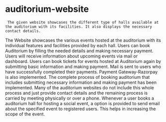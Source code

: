 # auditorium-website
     
     The given website showcases the different type of halls available at the auditorium with its facilities. It also displays the necessary contact details.
The Website showcases the various events hosted at the auditorium with its individual features and facilities provided by each hall. 
     Users can book Auditorium by filling the needed details and making necessary payment. Users will receive information about upcoming events via mail or dashboard. 
     Users can book tickets for events hosted at Auditorium again by submitting basic information and making payment. Mail is sent to users who have successfully completed their payments. Payment Gateway-Razorpay is also implemented.
    The complete process of booking auditorium that includes submitting necessary information and making payment has been implemented. Many of the auditorium websites do not include this whole process and just provide contact details and the remaining process is carried by meeting physically or over a phone.
     Whenever a user books a auditorium hall for hosting a social event, a option is provided to send email about the specified event to registered users. This helps in increasing the scope of the event.
